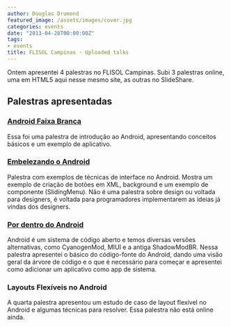 ```yaml
---
author: Douglas Drumond
featured_image: /assets/images/cover.jpg
categories: events
date: "2013-04-28T00:00:00Z"
tags:
- events
title: FLISOL Campinas - Uploaded talks
---
```


Ontem apresentei 4 palestras no FLISOL Campinas. Subi 3 palestras online, uma
em HTML5 aqui nesse mesmo site, as outras no SlideShare.

## Palestras apresentadas

### [Android Faixa Branca](https://speakerdeck.com/douglasdrumond/flisol-android-faixa-branca-iniciando-no-android)
Essa foi uma palestra de introdução ao Android, apresentando conceitos básicos
e um exemplo de aplicativo.


### [Embelezando o Android](https://speakerdeck.com/douglasdrumond/flisol-embelezando-o-android)

Palestra com exemplos de técnicas de interface no Android. Mostra um exemplo de
criação de botões em XML, background e um exemplo de componente (SlidingMenu).
Não é uma palestra sobre design ou voltada para designers, é voltada para
programadores implementarem as ideias já vindas dos designers.


### [Por dentro do Android](/talks/flisol-campinas-2013/)

Android é um sistema de código aberto e temos diversas versões alternativas,
como CyanogenMod, MIUI e a antiga ShadowModBR. Nessa palestra apresentei
o básico do código-fonte do Android, dando uma visão geral da árvore de código
e o que é necessário para começar e apresentei como adicionar um aplicativo
como app de sistema.

### Layouts Flexíveis no Android

A quarta palestra apresentou um estudo de caso de layout flexível no Android
e algumas técnicas para resolver. Essa palestra não está online ainda.
